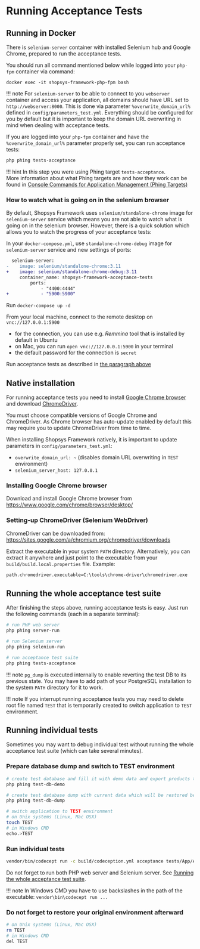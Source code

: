 # Running Acceptance Tests

## Running in Docker
There is `selenium-server` container with installed Selenium hub and Google Chrome, prepared to run the acceptance tests.

You should run all command mentioned below while logged into your `php-fpm` container via command:
```
docker exec -it shopsys-framework-php-fpm bash
```

!!! note
    For `selenium-server` to be able to connect to you `webserver` container and access your application, all domains should have URL set to `http://webserver:8000`.
    This is done via parameter `%overwrite_domain_url%` defined in `config/parameters_test.yml`.
    Everything should be configured for you by default but it is important to keep the domain URL overwriting in mind when dealing with acceptance tests.

If you are logged into your `php-fpm` container and have the `%overwrite_domain_url%` parameter properly set,
you can run acceptance tests:
```sh
php phing tests-acceptance
```

!!! hint
    In this step you were using Phing target `tests-acceptance`.  
    More information about what Phing targets are and how they work can be found in [Console Commands for Application Management (Phing Targets)](../introduction/console-commands-for-application-management-phing-targets.md)

### How to watch what is going on in the selenium browser
By default, Shopsys Framework uses `selenium/standalone-chrome` image for `selenium-server` service which means you are not able to watch what is going on in the selenium browser.
However, there is a quick solution which allows you to watch the progress of your acceptance tests:

In your `docker-compose.yml`, use `standalone-chrome-debug` image for `selenium-server` service and new settings of ports:

```diff
  selenium-server:
-    image: selenium/standalone-chrome:3.11
+    image: selenium/standalone-chrome-debug:3.11
     container_name: shopsys-framework-acceptance-tests
         ports:
             - "4400:4444"
+            - "5900:5900"
```

Run `docker-compose up -d`

From your local machine, connect to the remote desktop on `vnc://127.0.0.1:5900`

- for the connection, you can use e.g. *Remmina* tool that is installed by default in Ubuntu
- on Mac, you can run `open vnc://127.0.0.1:5900` in your terminal
- the default password for the connection is `secret`

Run acceptance tests as described in [the paragraph above](#running-in-docker)

## Native installation
For running acceptance tests you need to install [Google Chrome browser](https://www.google.com/chrome/browser/desktop/) and download [ChromeDriver](https://sites.google.com/a/chromium.org/chromedriver/).

You must choose compatible versions of Google Chrome and ChromeDriver.
As Chrome browser has auto-update enabled by default this may require you to update ChromeDriver from time to time.

When installing Shopsys Framework natively, it is important to update parameters in `config/parameters_test.yml`:

* `overwrite_domain_url: ~` (disables domain URL overwriting in `TEST` environment)
* `selenium_server_host: 127.0.0.1`

### Installing Google Chrome browser
Download and install Google Chrome browser from <https://www.google.com/chrome/browser/desktop/>

### Setting-up ChromeDriver (Selenium WebDriver)
ChromeDriver can be downloaded from: <https://sites.google.com/a/chromium.org/chromedriver/downloads>

Extract the executable in your system `PATH` directory.
Alternatively, you can extract it anywhere and just point to the executable from your `build/build.local.properties` file.
Example:
```sh
path.chromedriver.executable=C:\tools\chrome-driver\chromedriver.exe
```

## Running the whole acceptance test suite
After finishing the steps above, running acceptance tests is easy.
Just run the following commands (each in a separate terminal):
```sh
# run PHP web server
php phing server-run

# run Selenium server
php phing selenium-run

# run acceptance test suite
php phing tests-acceptance
```

!!! note
    `pg_dump` is executed internally to enable reverting the test DB to its previous state.
    You may have to add path of your PostgreSQL installation to the system `PATH` directory for it to work.

!!! note
    If you interrupt running acceptance tests you may need to delete root file named `TEST` that is temporarily created to switch application to `TEST` environment.

## Running individual tests
Sometimes you may want to debug individual test without running the whole acceptance test suite (which can take several minutes).

### Prepare database dump and switch to TEST environment
```sh
# create test database and fill it with demo data and export products to elasticsearch test index
php phing test-db-demo

# create test database dump with current data which will be restored before each test
php phing test-db-dump

# switch application to TEST environment
# on Unix systems (Linux, Mac OSX)
touch TEST
# in Windows CMD
echo.>TEST
```

### Run individual tests
```sh
vendor/bin/codecept run -c build/codeception.yml acceptance tests/App/Acceptance/acceptance/OrderCest.php:testOrderCanBeCompleted
```

Do not forget to run both PHP web server and Selenium server. See [Running the whole acceptance test suite](#running-the-whole-acceptance-test-suite).

!!! note
    In Windows CMD you have to use backslashes in the path of the executable: `vendor\bin\codecept run ...`

### Do not forget to restore your original environment afterward
```sh
# on Unix systems (Linux, Mac OSX)
rm TEST
# in Windows CMD
del TEST
```
